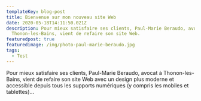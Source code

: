 ```yaml
---
templateKey: blog-post
title: Bienvenue sur mon nouveau site Web
date: 2020-05-18T14:11:50.021Z
description: Pour mieux satisfaire ses clients, Paul-Marie Beraudo, avocat à
  Thonon-les-Bains, vient de refaire son site Web.
featuredpost: true
featuredimage: /img/photo-paul-marie-beraudo.jpg
tags:
  - Test
---
```

Pour mieux satisfaire ses clients, Paul-Marie Beraudo, avocat à Thonon-les-Bains, vient de refaire son site Web avec un design plus moderne et accessible depuis tous les supports numériques (y compris les mobiles et tablettes)...